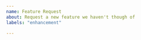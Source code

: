 ```yaml
---
name: Feature Request
about: Request a new feature we haven't though of
labels: "enhancement"

---
```

<!--
Please first search existing issues for the feature you are requesting;
it may already exist, even as a closed issue.
-->

<!--
Describe the feature.

Please give us as much context as possible about the feature. For example,
you could include a story about a time when you wanted to use the feature,
and also tell us what you had to do instead. The last part is helpful
because it gives us an idea of how much harder your life is without the
feature.

-->
